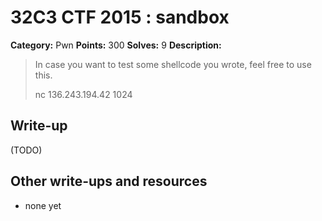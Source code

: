 # 32C3 CTF 2015 : sandbox

**Category:** Pwn
**Points:** 300
**Solves:** 9
**Description:**

> In case you want to test some shellcode you wrote, feel free to use this.
> 
> 
> nc 136.243.194.42 1024


## Write-up

(TODO)

## Other write-ups and resources

* none yet

